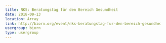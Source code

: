 ```yaml
---
title: NKS: Beratungstag für den Bereich Gesundheit
date: 2018-09-13
location: Array
link: http://biorn.org/event/nks-beratungstag-fur-den-bereich-gesundheit/
usergroup: biorn
type: usergroup
---
```

